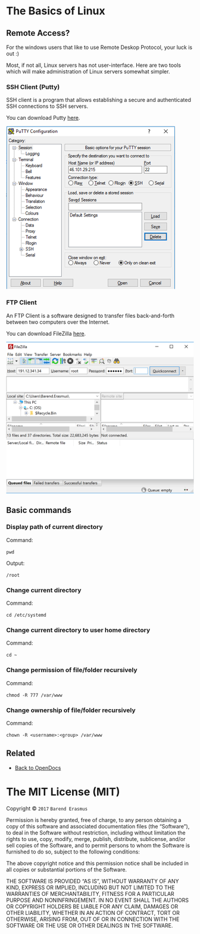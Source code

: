 # The Basics of Linux

## Remote Access?

For the windows users that like to use Remote Deskop Protocol, your luck is out :)

Most, if not all, Linux servers has not user-interface. Here are two tools which will make administration of Linux servers somewhat simpler.

### SSH Client (Putty)

SSH client is a program that allows establishing a secure and authenticated SSH connections to SSH servers.

You can download Putty [here](http://www.chiark.greenend.org.uk/~sgtatham/putty/latest.html).

!["Putty SSH Client"](https://github.com/developersworkspace/OpenDocs/blob/master/The-Basics-Of-Linux/screenshots/putty.PNG?raw=true)

### FTP Client

An FTP Client is a software designed to transfer files back-and-forth between two computers over the Internet.

You can download FileZilla [here](https://filezilla-project.org/).

!["FileZilla FTP Client"](https://github.com/developersworkspace/OpenDocs/blob/master/The-Basics-Of-Linux/screenshots/filezilla.PNG?raw=true)

## Basic commands

### Display path of current directory

Command: 

`pwd`

Output: 

`/root`


### Change current directory

Command: 

`cd /etc/systemd`

### Change current directory to user home directory

Command: 

`cd ~`

### Change permission of file/folder recursively

Command: 

`chmod -R 777 /var/www`

### Change ownership of file/folder recursively

Command:

`chown -R <username>:<group> /var/www`

## Related

* [Back to OpenDocs](https://github.com/developersworkspace/OpenDocs)

The MIT License (MIT)
=====================

Copyright © `2017` `Barend Erasmus`

Permission is hereby granted, free of charge, to any person
obtaining a copy of this software and associated documentation
files (the “Software”), to deal in the Software without
restriction, including without limitation the rights to use,
copy, modify, merge, publish, distribute, sublicense, and/or sell
copies of the Software, and to permit persons to whom the
Software is furnished to do so, subject to the following
conditions:

The above copyright notice and this permission notice shall be
included in all copies or substantial portions of the Software.

THE SOFTWARE IS PROVIDED “AS IS”, WITHOUT WARRANTY OF ANY KIND,
EXPRESS OR IMPLIED, INCLUDING BUT NOT LIMITED TO THE WARRANTIES
OF MERCHANTABILITY, FITNESS FOR A PARTICULAR PURPOSE AND
NONINFRINGEMENT. IN NO EVENT SHALL THE AUTHORS OR COPYRIGHT
HOLDERS BE LIABLE FOR ANY CLAIM, DAMAGES OR OTHER LIABILITY,
WHETHER IN AN ACTION OF CONTRACT, TORT OR OTHERWISE, ARISING
FROM, OUT OF OR IN CONNECTION WITH THE SOFTWARE OR THE USE OR
OTHER DEALINGS IN THE SOFTWARE.
